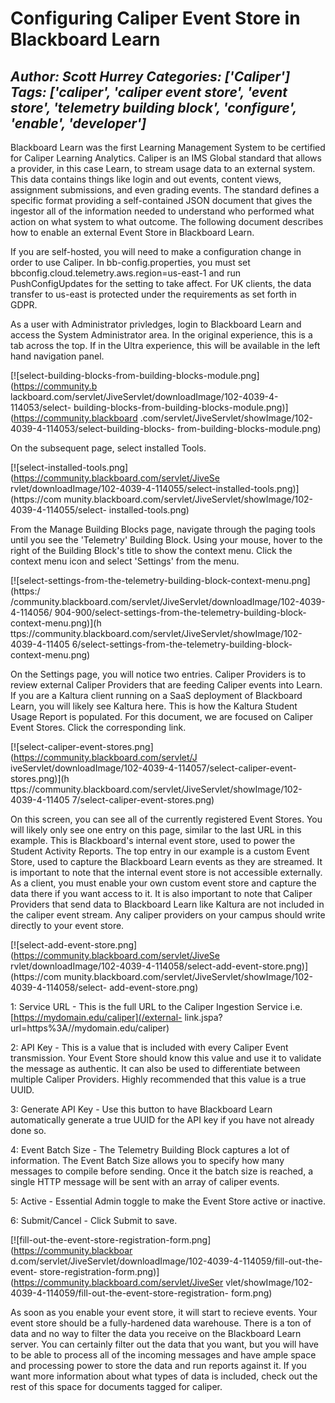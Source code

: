 # Configuring Caliper Event Store in Blackboard Learn
*Author: Scott Hurrey*
*Categories: ['Caliper']*
*Tags: ['caliper', 'caliper event store', 'event store', 'telemetry building block', 'configure', 'enable', 'developer']*
---
Blackboard Learn was the first Learning Management System to be certified for
Caliper Learning Analytics. Caliper is an IMS Global standard that allows a
provider, in this case Learn, to stream usage data to an external system. This
data contains things like login and out events, content views, assignment
submissions, and even grading events. The standard defines a specific format
providing a self-contained JSON document that gives the ingestor all of the
information needed to understand who performed what action on what system to
what outcome. The following document describes how to enable an external Event
Store in Blackboard Learn.

If you are self-hosted, you will need to make a configuration change in order
to use Caliper. In bb-config.properties, you must set
bbconfig.cloud.telemetry.aws.region=us-east-1 and run PushConfigUpdates for
the setting to take affect. For UK clients, the data transfer to us-east is
protected under the requirements as set forth in GDPR.

As a user with Administrator privledges, login to Blackboard Learn and access
the System Administrator area. In the original experience, this is a tab
across the top. If in the Ultra experience, this will be available in the left
hand navigation panel.

[![select-building-blocks-from-building-blocks-module.png](https://community.b
lackboard.com/servlet/JiveServlet/downloadImage/102-4039-4-114053/select-
building-blocks-from-building-blocks-module.png)](https://community.blackboard
.com/servlet/JiveServlet/showImage/102-4039-4-114053/select-building-blocks-
from-building-blocks-module.png)

On the subsequent page, select installed Tools.

[![select-installed-tools.png](https://community.blackboard.com/servlet/JiveSe
rvlet/downloadImage/102-4039-4-114055/select-installed-tools.png)](https://com
munity.blackboard.com/servlet/JiveServlet/showImage/102-4039-4-114055/select-
installed-tools.png)

From the Manage Building Blocks page, navigate through the paging tools until
you see the 'Telemetry' Building Block. Using your mouse, hover to the right
of the Building Block's title to show the context menu. Click the context menu
icon and select 'Settings' from the menu.

[![select-settings-from-the-telemetry-building-block-context-menu.png](https:/
/community.blackboard.com/servlet/JiveServlet/downloadImage/102-4039-4-114056/
904-900/select-settings-from-the-telemetry-building-block-context-menu.png)](h
ttps://community.blackboard.com/servlet/JiveServlet/showImage/102-4039-4-11405
6/select-settings-from-the-telemetry-building-block-context-menu.png)

On the Settings page, you will notice two entries. Caliper Providers is to
review external Caliper Providers that are feeding Caliper events into Learn.
If you are a Kaltura client running on a SaaS deployment of Blackboard Learn,
you will likely see Kaltura here. This is how the Kaltura Student Usage Report
is populated. For this document, we are focused on Caliper Event Stores. Click
the corresponding link.

[![select-caliper-event-stores.png](https://community.blackboard.com/servlet/J
iveServlet/downloadImage/102-4039-4-114057/select-caliper-event-stores.png)](h
ttps://community.blackboard.com/servlet/JiveServlet/showImage/102-4039-4-11405
7/select-caliper-event-stores.png)

On this screen, you can see all of the currently registered Event Stores. You
will likely only see one entry on this page, similar to the last URL in this
example. This is Blackboard's internal event store, used to power the Student
Activity Reports. The top entry in our example is a custom Event Store, used
to capture the Blackboard Learn events as they are streamed. It is important
to note that the internal event store is not accessible externally. As a
client, you must enable your own custom event store and capture the data there
if you want access to it. It is also important to note that Caliper Providers
that send data to Blackboard Learn like Kaltura are not included in the
caliper event stream. Any caliper providers on your campus should write
directly to your event store.

[![select-add-event-store.png](https://community.blackboard.com/servlet/JiveSe
rvlet/downloadImage/102-4039-4-114058/select-add-event-store.png)](https://com
munity.blackboard.com/servlet/JiveServlet/showImage/102-4039-4-114058/select-
add-event-store.png)

1: Service URL - This is the full URL to the Caliper Ingestion Service i.e.
[https://mydomain.edu/caliper](/external-
link.jspa?url=https%3A//mydomain.edu/caliper)

2: API Key - This is a value that is included with every Caliper Event
transmission. Your Event Store should know this value and use it to validate
the message as authentic. It can also be used to differentiate between
multiple Caliper Providers. Highly recommended that this value is a true UUID.

3: Generate API Key - Use this button to have Blackboard Learn automatically
generate a true UUID for the API key if you have not already done so.

4: Event Batch Size - The Telemetry Building Block captures a lot of
information. The Event Batch Size allows you to specify how many messages to
compile before sending. Once it the batch size is reached, a single HTTP
message will be sent with an array of caliper events.

5: Active - Essential Admin toggle to make the Event Store active or inactive.

6: Submit/Cancel - Click Submit to save.

[![fill-out-the-event-store-registration-form.png](https://community.blackboar
d.com/servlet/JiveServlet/downloadImage/102-4039-4-114059/fill-out-the-event-
store-registration-form.png)](https://community.blackboard.com/servlet/JiveSer
vlet/showImage/102-4039-4-114059/fill-out-the-event-store-registration-
form.png)

As soon as you enable your event store, it will start to recieve events. Your
event store should be a fully-hardened data warehouse. There is a ton of data
and no way to filter the data you receive on the Blackboard Learn server. You
can certainly filter out the data that you want, but you will have to be able
to process all of the incoming messages and have ample space and processing
power to store the data and run reports against it. If you want more
information about what types of data is included, check out the rest of this
space for documents tagged for caliper.


